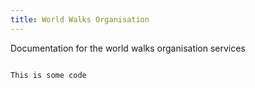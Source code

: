 ```yaml
---
title: World Walks Organisation
---
```


Documentation for the world walks organisation services


```bash

This is some code

```
